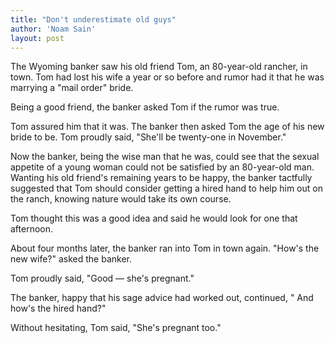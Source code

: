 ```yaml
---
title: "Don't underestimate old guys"
author: 'Noam Sain'
layout: post
---
```


The Wyoming banker saw his old friend Tom, an 80-year-old rancher, in town. Tom had lost his wife a year or so before and rumor had it that he was marrying a "mail order" bride.

Being a good friend, the banker asked Tom if the rumor was true.

Tom assured him that it was. The banker then asked Tom the age of his new bride to be. Tom proudly said, "She'll be twenty-one in November."

Now the banker, being the wise man that he was, could see that the sexual appetite of a young woman could not be satisfied by an 80-year-old man. Wanting his old friend's remaining years to be happy, the banker tactfully suggested that Tom should consider getting a hired hand to help him out on the ranch, knowing nature would take its own course.

Tom thought this was a good idea and said he would look for one that afternoon.

About four months later, the banker ran into Tom in town again. "How's the new wife?" asked the banker.

Tom proudly said, "Good — she's pregnant."

The banker, happy that his sage advice had worked out, continued, " And how's the hired hand?"

Without hesitating, Tom said, "She's pregnant too."